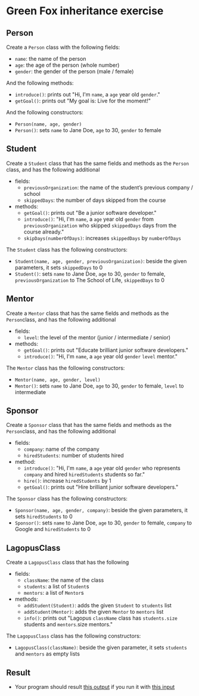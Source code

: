 # Green Fox inheritance exercise

## Person
Create a `Person` class with the following fields:
- `name`: the name of the person
- `age`: the age of the person (whole number)
- `gender`: the gender of the person (male / female)


And the following methods:
- `introduce()`: prints out "Hi, I'm `name`, a `age` year old `gender`."
- `getGoal()`: prints out "My goal is: Live for the moment!"


And the following constructors:
- `Person(name, age, gender)`
- `Person()`: sets `name` to Jane Doe, `age` to 30, `gender` to female


## Student
Create a `Student` class that has the same fields and methods as the `Person` class, and has the following additional
- fields:
    - `previousOrganization`: the name of the student’s previous company / school
    - `skippedDays`: the number of days skipped from the course
- methods:
    - `getGoal()`: prints out "Be a junior software developer."
    - `introduce()`: "Hi, I'm `name`, a `age` year old `gender` from `previousOrganization` who skipped `skippedDays` days from the course already."
    - `skipDays(numberOfDays)`: increases `skippedDays` by `numberOfDays`

The `Student` class has the following constructors:
- `Student(name, age, gender, previousOrganization)`: beside the given parameters, it sets `skippedDays` to 0
- `Student()`: sets `name` to Jane Doe, `age` to 30, `gender` to female, `previousOrganization` to The School of Life, `skippedDays` to 0

## Mentor
Create a `Mentor` class that has the same fields and methods as the `Person`class, and has the following additional
- fields:
    - `level`: the level of the mentor (junior / intermediate / senior)
- methods:
    - `getGoal()`: prints out "Educate brilliant junior software developers."
    - `introduce()`: "Hi, I'm `name`, a `age` year old `gender` `level` mentor."


The `Mentor` class has the following constructors:
- `Mentor(name, age, gender, level)`
- `Mentor()`: sets `name` to Jane Doe, `age` to 30, `gender` to female, `level` to intermediate


## Sponsor
Create a `Sponsor` class that has the same fields and methods as the `Person`class, and has the following additional
- fields:
    - `company`: name of the company
    - `hiredStudents`: number of students hired
- method:
    - `introduce()`: "Hi, I'm `name`, a `age` year old `gender` who represents `company` and hired `hiredStudents` students so far."
    - `hire()`: increase `hiredStudents` by 1
    - `getGoal()`: prints out "Hire brilliant junior software developers."


The `Sponsor` class has the following constructors:
- `Sponsor(name, age, gender, company)`: beside the given parameters, it sets `hiredStudents` to 0
- `Sponsor()`: sets `name` to Jane Doe, `age` to 30, `gender` to female, `company` to Google and `hiredStudents` to 0


## LagopusClass
Create a `LagopusClass` class that has the following
- fields:
    - `className`: the name of the class
    - `students`: a list of `Student`s
    - `mentors`: a list of `Mentor`s
- methods:
	- `addStudent(Student)`: adds the given `Student` to `students` list
	- `addStudent(Mentor)`: adds the given `Mentor` to `mentors` list
	- `info()`: prints out "Lagopus `className` class has `students.size` students and `mentors`.size mentors."


The `LagopusClass` class has the following constructors:
- `LagopusClass(className)`: beside the given parameter, it sets `students` and `mentors` as empty lists

## Result
- Your program should result [this output](green-fox_output.md) if you run it with [this input](green-fox_input.md)